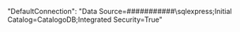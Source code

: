 
"DefaultConnection": "Data Source=###########\\sqlexpress;Initial Catalog=CatalogoDB;Integrated Security=True"